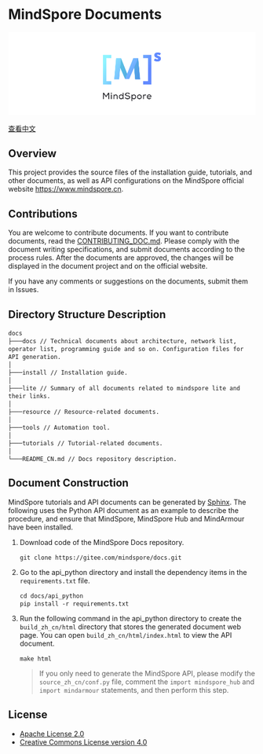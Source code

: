 ﻿# MindSpore Documents

![MindSpore Logo](resource/MindSpore-logo.png)

[查看中文](./README_CN.md)

## Overview

This project provides the source files of the installation guide, tutorials, and other documents, as well as API configurations on the MindSpore official website <https://www.mindspore.cn>.

## Contributions

You are welcome to contribute documents. If you want to contribute documents, read the [CONTRIBUTING_DOC.md](./CONTRIBUTING_DOC.md). Please comply with the document writing specifications, and submit documents according to the process rules. After the documents are approved, the changes will be displayed in the document project and on the official website.

If you have any comments or suggestions on the documents, submit them in Issues.

## Directory Structure Description

```
docs
├───docs // Technical documents about architecture, network list, operator list, programming guide and so on. Configuration files for API generation.
│ 
├───install // Installation guide.
│ 
├───lite // Summary of all documents related to mindspore lite and their links.
│    
├───resource // Resource-related documents.
│      
├───tools // Automation tool.
│    
├───tutorials // Tutorial-related documents.
│      
└───README_CN.md // Docs repository description.
```

## Document Construction

MindSpore tutorials and API documents can be generated by [Sphinx](https://www.sphinx-doc.org/en/master/). The following uses the Python API document as an example to describe the procedure, and ensure that MindSpore, MindSpore Hub and MindArmour have been installed.

1. Download code of the MindSpore Docs repository.
   ```shell
   git clone https://gitee.com/mindspore/docs.git
   ```
2. Go to the api_python directory and install the dependency items in the `requirements.txt` file.
   ```shell
   cd docs/api_python
   pip install -r requirements.txt
   ```
3. Run the following command in the api_python directory to create the `build_zh_cn/html` directory that stores the generated document web page. You can open `build_zh_cn/html/index.html` to view the API document.
   ```
   make html
   ```
   > If you only need to generate the MindSpore API, please modify the `source_zh_cn/conf.py` file, comment the `import mindspore_hub` and `import mindarmour` statements, and then perform this step.

## License

- [Apache License 2.0](LICENSE)
- [Creative Commons License version 4.0](LICENSE-CC-BY-4.0)